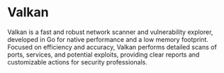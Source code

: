 # Valkan
Valkan is a fast and robust network scanner and vulnerability explorer, developed in Go for native performance and a low memory footprint. Focused on efficiency and accuracy, Valkan performs detailed scans of ports, services, and potential exploits, providing clear reports and customizable actions for security professionals.
